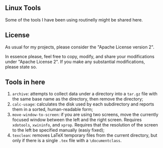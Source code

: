 Linux Tools
-----------

Some of the tools I have been using routinelly might be shared here.


License
-------

As usual for my projects, please consider the "Apache License version 2".

In essence please, feel free to copy, modify, and share your modifications under
"Apache License 2". If you make any substantial modifications, please state so.


Tools in here
-------------

1. `archive`: attempts to collect data under a directory into a `tar.gz` file
	with the same base name as the directory, then remove the directory;
1. `calc-usage`: calculates the disk used by each subdirectory and reports them
	in a sorted, human-readable form;
1. `move-window-to-screen`: if you are using two screens, move the currently
	focused window between the left and the right screen. Requires
	`xdotools`, `xwininfo`, and `xprop`. Requires that the resolution of the
	screen to the left be specified manually (easiy fixed);
1. `texclean`: removes LaTeX temporary files from the current directory, but
	only if there is a single `.tex` file with a `\documentclass`.

